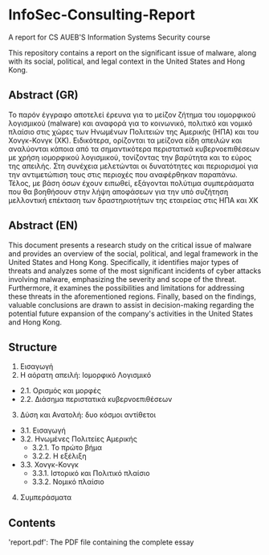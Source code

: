 # InfoSec-Consulting-Report
A report for CS AUEB'S Information Systems Security course

This repository contains a report on the significant issue of malware, along with its social, political, and legal context in the United States and Hong Kong.

## Abstract (GR)
Το παρόν έγγραφο αποτελεί έρευνα για το μείζον ζήτημα του ιομορφικού λογισμικού
(malware) και αναφορά για το κοινωνικό, πολιτικό και νομικό πλαίσιο στις χώρες των Ηνωμένων
Πολιτειών της Αμερικής (ΗΠΑ) και του Χονγκ-Κονγκ (ΧΚ). Ειδικότερα, ορίζονται τα μείζονα είδη
απειλών και αναλύονται κάποια από τα σημαντικότερα περιστατικά κυβερνοεπιθέσεων με χρήση
ιομορφικού λογισμικού, τονίζοντας την βαρύτητα και το εύρος της απειλής. Στη συνέχεια μελετώνται
οι δυνατότητες και περιορισμοί για την αντιμετώπιση τους στις περιοχές που αναφέρθηκαν
παραπάνω. Τέλος, με βάση όσων έχουν ειπωθεί, εξάγονται πολύτιμα συμπεράσματα που θα
βοηθήσουν στην λήψη αποφάσεων για την υπό συζήτηση μελλοντική επέκταση των δραστηριοτήτων
της εταιρείας στις ΗΠΑ και ΧΚ

## Abstract (EN)
This document presents a research study on the critical issue of malware and provides an overview of the social, political, and legal framework in the United States and Hong Kong. Specifically, it identifies major types of threats and analyzes some of the most significant incidents of cyber attacks involving malware, emphasizing the severity and scope of the threat. Furthermore, it examines the possibilities and limitations for addressing these threats in the aforementioned regions. Finally, based on the findings, valuable conclusions are drawn to assist in decision-making regarding the potential future expansion of the company's activities in the United States and Hong Kong.

## Structure
 1. Εισαγωγή
 2. Η αόρατη απειλή: Ιομορφικό Λογισμικό
  - 2.1. Ορισμός και μορφές 
  - 2.2. Διάσημα περιστατικά κυβερνοεπιθέσεων
 3. Δύση και Ανατολή: δυο κόσμοι αντίθετοι
  - 3.1. Εισαγωγή
  - 3.2. Ηνωμένες Πολιτείες Αμερικής 
    - 3.2.1. Το πρώτο βήμα 
    - 3.2.2. Η εξέλιξη 
  - 3.3. Χονγκ-Κονγκ
    - 3.3.1. Ιστορικό και Πολιτικό πλαίσιο
    - 3.3.2. Νομικό πλαίσιο 
 4. Συμπεράσματα


## Contents
'report.pdf': The PDF file containing the complete essay
